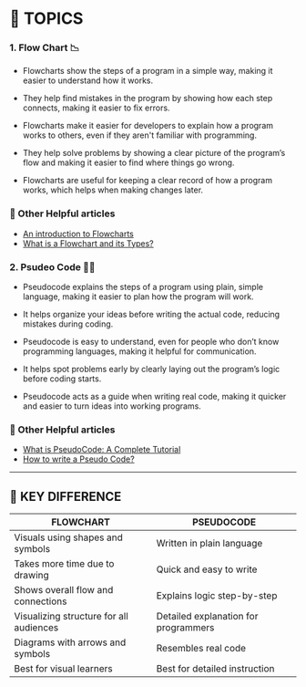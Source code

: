 # 📃 TOPICS 



### 1. Flow Chart 📉
- Flowcharts show the steps of a program in a simple way, making it easier to understand how it works.

- They help find mistakes in the program by showing how each step connects, making it easier to fix errors.

- Flowcharts make it easier for developers to explain how a program works to others, even if they aren't familiar with programming.

- They help solve problems by showing a clear picture of the program’s flow and making it easier to find where things go wrong.

- Flowcharts are useful for keeping a clear record of how a program works, which helps when making changes later.

### 🔗 Other Helpful articles 
- [An introduction to Flowcharts](https://www.geeksforgeeks.org/an-introduction-to-flowcharts/)
- [What is a Flowchart and its Types?](https://www.geeksforgeeks.org/what-is-a-flowchart-and-its-types/?ref=lbp)




### 2. Psudeo Code 👨‍💻
- Pseudocode explains the steps of a program using plain, simple language, making it easier to plan how the program will work.

- It helps organize your ideas before writing the actual code, reducing mistakes during coding.

- Pseudocode is easy to understand, even for people who don’t know programming languages, making it helpful for communication.

- It helps spot problems early by clearly laying out the program’s logic before coding starts.

- Pseudocode acts as a guide when writing real code, making it quicker and easier to turn ideas into working programs.

### 🔗 Other Helpful articles 
- [What is PseudoCode: A Complete Tutorial](https://www.geeksforgeeks.org/what-is-pseudocode-a-complete-tutorial/?ref=ml_lbp)
- [How to write a Pseudo Code?](https://www.geeksforgeeks.org/how-to-write-a-pseudo-code/)


--- 


## 🔑 KEY DIFFERENCE 

| FLOWCHART | PSEUDOCODE | 
|-----------------------------------------|-----------------------------------------|
|Visuals using shapes and symbols|Written in plain language|
|Takes more time due to drawing|Quick and easy to write|
|Shows overall flow and connections|Explains logic step-by-step|
|Visualizing structure for all audiences|Detailed explanation for programmers|
|Diagrams with arrows and symbols|Resembles real code|
|Best for visual learners|Best for detailed instruction|


